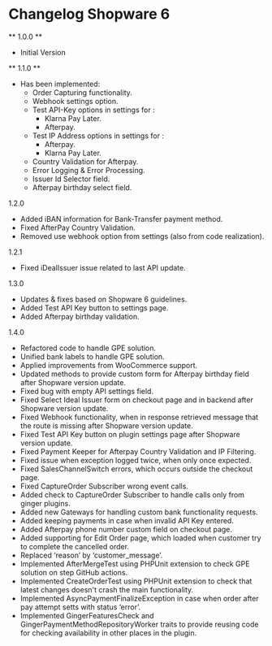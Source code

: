# Changelog Shopware 6

** 1.0.0 **

* Initial Version

** 1.1.0 **

* Has been implemented: 
    * Order Capturing functionality.
    * Webhook settings option.
    * Test API-Key options in settings for : 
        * Klarna Pay Later.
        * Afterpay.
    * Test IP Address options in settings for : 
        * Afterpay.
        * Klarna Pay Later.
    * Country Validation for Afterpay.
    * Error Logging & Error Processing.
    * Issuer Id Selector field.
    * Afterpay birthday select field.

1.2.0

* Added iBAN information for Bank-Transfer payment method.
* Fixed AfterPay Country Validation. 
* Removed use webhook option from settings (also from code realization).

1.2.1

* Fixed iDealIssuer issue related to last API update.
  
1.3.0

* Updates & fixes based on Shopware 6 guidelines.
* Added Test API Key button to settings page.
* Added Afterpay birthday validation.

1.4.0 

* Refactored code to handle GPE solution. 
* Unified bank labels to handle GPE solution.
* Applied improvements from WooCommerce support.
* Updated methods to provide custom form for Afterpay birthday field after Shopware version update.
* Fixed bug with empty API settings field. 
* Fixed Select Ideal Issuer form on checkout page and in backend after Shopware version update.
* Fixed Webhook functionality, when in response retrieved message that the route is missing after Shopware version update.
* Fixed Test API Key button on plugin settings page after Shopware version update.
* Fixed Payment Keeper for Afterpay Country Validation and IP Filtering.
* Fixed issue when exception logged twice, when only once expected.
* Fixed SalesChannelSwitch errors, which occurs outside the checkout page.
* Fixed CaptureOrder Subscriber wrong event calls.
* Added check to CaptureOrder Subscriber to handle calls only from ginger plugins.
* Added new Gateways for handling custom bank functionality requests.
* Added keeping payments in case when invalid API Key entered.
* Added Afterpay phone number custom field on checkout page. 
* Added supporting for Edit Order page, which loaded when customer try to complete the cancelled order.
* Replaced ‘reason’ by ‘customer_message’.
* Implemented AfterMergeTest using PHPUnit extension to check GPE solution on step GitHub actions.
* Implemented CreateOrderTest using PHPUnit extension to check that latest changes doesn't crash the main functionality.
* Implemented AsyncPaymentFinalizeException in case when order after pay attempt setts with status ‘error’.
* Implemented GingerFeaturesCheck and GingerPaymentMethodRepositoryWorker traits to provide reusing code for checking availability in other places in the plugin.